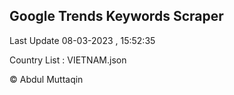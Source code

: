 

## Google Trends Keywords Scraper 
 
Last Update 08-03-2023 , 15:52:35

Country List :
VIETNAM.json



© Abdul Muttaqin 
